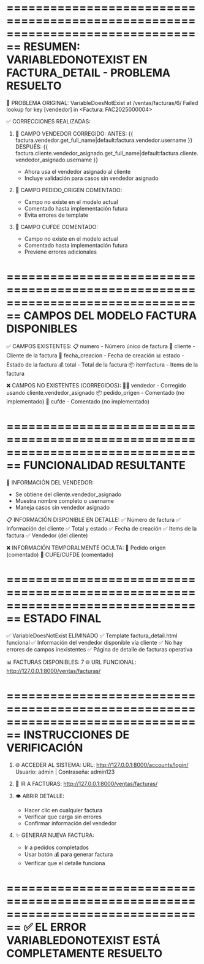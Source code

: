 ================================================================================
    RESUMEN: VARIABLEDONOTEXIST EN FACTURA_DETAIL - PROBLEMA RESUELTO
================================================================================

🎯 PROBLEMA ORIGINAL:
   VariableDoesNotExist at /ventas/facturas/6/
   Failed lookup for key [vendedor] in <Factura: FAC2025000004>

✅ CORRECCIONES REALIZADAS:

1. 📝 CAMPO VENDEDOR CORREGIDO:
   ANTES: {{ factura.vendedor.get_full_name|default:factura.vendedor.username }}
   DESPUÉS: {{ factura.cliente.vendedor_asignado.get_full_name|default:factura.cliente.vendedor_asignado.username }}
   
   - Ahora usa el vendedor asignado al cliente
   - Incluye validación para casos sin vendedor asignado

2. 🔗 CAMPO PEDIDO_ORIGEN COMENTADO:
   - Campo no existe en el modelo actual
   - Comentado hasta implementación futura
   - Evita errores de template

3. 📄 CAMPO CUFDE COMENTADO:
   - Campo no existe en el modelo actual
   - Comentado hasta implementación futura
   - Previene errores adicionales

================================================================================
    CAMPOS DEL MODELO FACTURA DISPONIBLES
================================================================================

✅ CAMPOS EXISTENTES:
   📋 numero - Número único de factura
   👤 cliente - Cliente de la factura
   📅 fecha_creacion - Fecha de creación
   📊 estado - Estado de la factura
   💰 total - Total de la factura
   📦 itemfactura - Items de la factura

❌ CAMPOS NO EXISTENTES (CORREGIDOS):
   👨‍💼 vendedor - Corregido usando cliente.vendedor_asignado
   📦 pedido_origen - Comentado (no implementado)
   🔢 cufde - Comentado (no implementado)

================================================================================
    FUNCIONALIDAD RESULTANTE
================================================================================

🎯 INFORMACIÓN DEL VENDEDOR:
   - Se obtiene del cliente.vendedor_asignado
   - Muestra nombre completo o username
   - Maneja casos sin vendedor asignado

📋 INFORMACIÓN DISPONIBLE EN DETALLE:
   ✅ Número de factura
   ✅ Información del cliente
   ✅ Total y estado
   ✅ Fecha de creación
   ✅ Items de la factura
   ✅ Vendedor (del cliente)

❌ INFORMACIÓN TEMPORALMENTE OCULTA:
   🔗 Pedido origen (comentado)
   📄 CUFE/CUFDE (comentado)

================================================================================
    ESTADO FINAL
================================================================================

✅ VariableDoesNotExist ELIMINADO
✅ Template factura_detail.html funcional
✅ Información del vendedor disponible vía cliente
✅ No hay errores de campos inexistentes
✅ Página de detalle de facturas operativa

📊 FACTURAS DISPONIBLES: 7
🌐 URL FUNCIONAL: http://127.0.0.1:8000/ventas/facturas/

================================================================================
    INSTRUCCIONES DE VERIFICACIÓN
================================================================================

1. 🌐 ACCEDER AL SISTEMA:
   URL: http://127.0.0.1:8000/accounts/login/
   Usuario: admin | Contraseña: admin123

2. 📄 IR A FACTURAS:
   http://127.0.0.1:8000/ventas/facturas/

3. 👁️ ABRIR DETALLE:
   - Hacer clic en cualquier factura
   - Verificar que carga sin errores
   - Confirmar información del vendedor

4. ✨ GENERAR NUEVA FACTURA:
   - Ir a pedidos completados
   - Usar botón 💰 para generar factura
   - Verificar que el detalle funciona

================================================================================
✅ EL ERROR VARIABLEDONOTEXIST ESTÁ COMPLETAMENTE RESUELTO
================================================================================